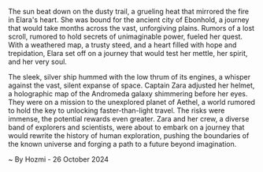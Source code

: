 
The sun beat down on the dusty trail, a grueling heat that mirrored the fire in Elara's heart. She was bound for the ancient city of Ebonhold, a journey that would take months across the vast, unforgiving plains. Rumors of a lost scroll, rumored to hold secrets of unimaginable power, fueled her quest. With a weathered map, a trusty steed, and a heart filled with hope and trepidation, Elara set off on a journey that would test her mettle, her spirit, and her very soul. 

The sleek, silver ship hummed with the low thrum of its engines, a whisper against the vast, silent expanse of space. Captain Zara adjusted her helmet, a holographic map of the Andromeda galaxy shimmering before her eyes. They were on a mission to the unexplored planet of Aethel, a world rumored to hold the key to unlocking faster-than-light travel. The risks were immense, the potential rewards even greater. Zara and her crew, a diverse band of explorers and scientists, were about to embark on a journey that would rewrite the history of human exploration, pushing the boundaries of the known universe and forging a path to a future beyond imagination. 

~ By Hozmi - 26 October 2024
